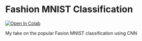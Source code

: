 # Fashion MNIST Classification
 
[![Open In Colab](https://colab.research.google.com/assets/colab-badge.svg)](https://colab.research.google.com/github/sanjay-thiyagarajan/fashion_mnist/blob/main/fashion_classifier.ipynb?authuser=1)  

My take on the popular Fasion MNIST classification using CNN
